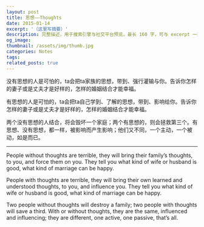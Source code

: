 ```yaml
---
layout: post
title: 思想——Thoughts
date: 2015-01-14
excerpt: '（这里写摘要）'
description: 完整描述，用于搜索引擎与社交平台预览，最长 160 字，可与 excerpt 一致
og_image: 
thumbnail: /assets/img/thumb.jpg
categories: Notes
tags: 
related_posts: true
---
```


没有思想的人是可怕的，ta会把ta家族的思想，带到、强行灌输与你。告诉你怎样的妻子或是丈夫才是好样的，怎样的婚姻结合才能幸福。

有思想的人是可怕的，ta会把ta自己学到、了解的思想，带到、影响给你。告诉你怎样的妻子或是丈夫才是好样的，怎样的婚姻结合才能幸福。

两个没有思想的人结合，将会毁坏一个家庭；两个有思想的，则会拯救第三个。有思想、没有思想，都一样，被影响而产生影响；他们又不同，一个主动，一个被动，如是而已。

---

People without thoughts are terrible, they will bring their family’s thoughts, to you, and force them on you. They tell you what kind of wife or husband is good, what kind of marriage can be happy.

People with thoughts are terrible, they will bring their own learned and understood thoughts, to you, and influence you. They tell you what kind of wife or husband is good, what kind of marriage can be happy.

Two people without thoughts will destroy a family; two people with thoughts will save a third. With or without thoughts, they are the same, influenced and influencing; they are different, one active, one passive, that’s all.